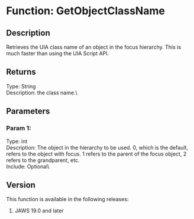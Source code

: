 # Function: GetObjectClassName

## Description

Retrieves the UIA class name of an object in the focus hierarchy. This
is much faster than using the UIA Script API.

## Returns

Type: String\
Description: the class name.\

## Parameters

### Param 1:

Type: int\
Description: The object in the hierarchy to be used. 0, which is the
default, refers to the object with focus. 1 refers to the parent of the
focus object, 2 refers to the grandparent, etc.\
Include: Optional\

## Version

This function is available in the following releases:

1.  JAWS 19.0 and later
